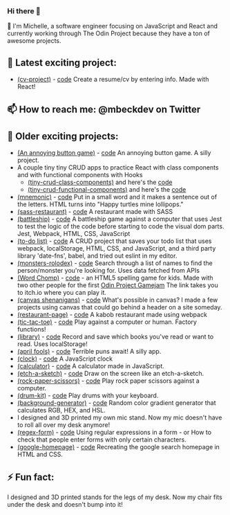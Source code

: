 ### Hi there 👋
🌱 I'm Michelle, a software engineer focusing on JavaScript and React and currently working through The Odin Project because they have a ton of awesome projects.

## 🔭 Latest exciting project: 
- [(cv-project)](https://mbeckdev.github.io/cv-project/) - [code](https://github.com/mbeckdev/cv-project) Create a resume/cv by entering info. Made with React!

## 📫 How to reach me: @mbeckdev on Twitter

## 🔭 Older exciting projects: 
- [(An annoying button game)](https://mbeckdev.github.io/javascript-mini-projects/) - [code](https://github.com/mbeckdev/mbeckdev.github.io) An annoying button game. A silly project.
- A couple tiny tiny CRUD apps to practice React with class components and with functional components with Hooks  
  - [(tiny-crud-class-components)](https://mbeckdev.github.io/tiny-crud-class-components/) and here's the [code](https://github.com/mbeckdev/tiny-crud-class-components)
  - [(tiny-crud-functional-components)](https://mbeckdev.github.io/tiny-crud-functional-components/) and here's the [code](https://github.com/mbeckdev/tiny-crud-functional-components)
- [(mnemonic)](https://mbeckdev.github.io/mnemonic/) - [code](https://github.com/mbeckdev/mnemonic) Put in a small word and it makes a sentence out of the letters. HTML turns into "Happy turtles mine lollipops." 
- [(sass-restaurant)](https://mbeckdev.github.io/sass-restaurant/) - [code](https://github.com/mbeckdev/sass-restaurant) A restaurant made with SASS 
- [(battleship)](https://mbeckdev.github.io/battleship/) - [code](https://github.com/mbeckdev/battleship) A battleship game against a computer that uses Jest to test the logic of the code before starting to code the visual dom parts. Jest, Webpack, HTML, CSS, JavaScript 
- [(to-do list)](https://mbeckdev.github.io/to-do-list/) - [code](https://github.com/mbeckdev/to-do-list) A CRUD project that saves your todo list that uses webpack, localStorage, HTML, CSS, and JavaScript, and a third party library 'date-fns', babel, and tried out eslint in my editor.
- [(monsters-rolodex)](https://mbeckdev.github.io/monsters-rolodex/) - [code](https://github.com/mbeckdev/monsters-rolodex) Search through a list of names to find the person/monster you're looking for. Uses data fetched from APIs
- [(Word Chomp)](https://mbeckdev.itch.io/word-chomp) -  [code](https://github.com/mbeckdev/spell-man) - an HTML5 spelling game for kids. Made with two other people for the first [Odin Project Gamejam](https://itch.io/jam/top-jam-1) The link takes you to itch.io where you can play it.
- [(canvas shenanigans)](https://mbeckdev.github.io/canvas-shenanigans/) - [code](https://github.com/mbeckdev/canvas-shenanigans) What's possible in canvas? I made a few projects using canvas that could go behind a header on a site someday.
- [(restaurant-page)](https://mbeckdev.github.io/restaurant-page/) - [code](https://github.com/mbeckdev/restaurant-page) A kabob restaurant made using webpack
- [(tic-tac-toe)](https://mbeckdev.github.io/tic-tac-toe/) - [code](https://github.com/mbeckdev/tic-tac-toe) Play against a computer or human. Factory functions!
- [(library)](https://mbeckdev.github.io/library/) - [code](https://github.com/mbeckdev/library) Record and save which books you've read or want to read. Uses localStorage!
- [(april fools)](https://mbeckdev.github.io/april-fools-21/) - [code](https://github.com/mbeckdev/april-fools-21) Terrible puns await! A silly app.
- [(clock)](https://mbeckdev.github.io/clock/) - [code](https://github.com/mbeckdev/clock) A JavaScript clock
- [(calculator)](https://mbeckdev.github.io/calculator/) - [code](https://github.com/mbeckdev/calculator) A calculator made in JavaScript.
- [(etch-a-sketch)](https://mbeckdev.github.io/etch-a-sketch/) - [code](https://github.com/mbeckdev/etch-a-sketch) Draw on the screen like an etch-a-sketch.
- [(rock-paper-scissors)](https://mbeckdev.github.io/rock-paper-scissors/) - [code](https://github.com/mbeckdev/rock-paper-scissors) Play rock paper scissors against a computer.
- [(drum-kit)](https://mbeckdev.github.io/drum-kit/) - [code](https://github.com/mbeckdev/drum-kit) Play drums with your keyboard.
- [(background-generator)](https://mbeckdev.github.io/background-generator/) - [code](https://github.com/mbeckdev/background-generator) Random color gradient generator that calculates RGB, HEX, and HSL.
- I designed and 3D printed my own mic stand. Now my mic doesn't have to roll all over my desk anymore!
- [(regex-form)](https://mbeckdev.github.io/regex-form/) - [code](https://github.com/mbeckdev/regex-form) Using regular expressions in a form -  or How to check that people enter forms with only certain characters.
- [(google-homepage)](https://mbeckdev.github.io/google-homepage/) - [code](https://github.com/mbeckdev/google-homepage) Recreating the google search homepage in HTML and CSS.
      
## ⚡ Fun fact: 
I designed and 3D printed stands for the legs of my desk. Now my chair fits under the desk and doesn't bump into it!

<!--
**mbeckdev/mbeckdev** is a ✨ _special_ ✨ repository because its `README.md` (this file) appears on your GitHub profile.

Here are some ideas to get you started:
- 🌱 I'm currently learning ...
- 🔭 I’m currently working on ...
- 🌱 I’m currently learning ...
- 👯 I’m looking to collaborate on ...
- 🤔 I’m looking for help with ...
- 💬 Ask me about ...
- 📫 How to reach me: ...
- 😄 Pronouns: ...
- ⚡ Fun fact: ...
-->
